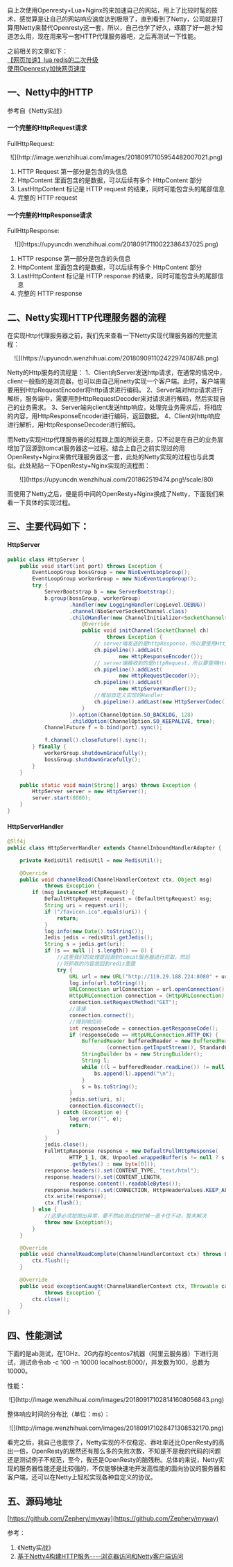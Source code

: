 自上次使用Openresty+Lua+Nginx的来加速自己的网站，用上了比较时髦的技术，感觉算是让自己的网站响应速度达到极限了，直到看到了Netty，公司就是打算用Netty来替代Openresty这一套，所以，自己也学了好久，琢磨了好一趟才知道怎么用，现在用来写一套HTTP代理服务器吧，之后再测试一下性能。

之前相关的文章如下：  
[【网页加速】lua redis的二次升级](http://www.wenzhihuai.com/getblogdetail.html?blogid=645)  
[使用Openresty加快网页速度](https://www.cnblogs.com/w1570631036/p/8449373.html)

## 一、Netty中的HTTP
参考自《Netty实战》
#### 一个完整的HttpRequest请求
FullHttpRequest:
<div align="center">![](http://image.wenzhihuai.com/images/20180917105954482007021.png)</div>

1. HTTP Request 第一部分是包含的头信息
2. HttpContent 里面包含的是数据，可以后续有多个 HttpContent 部分
3. LastHttpContent 标记是 HTTP request 的结束，同时可能包含头的尾部信息
4. 完整的 HTTP request

#### 一个完整的HttpResponse请求
FullHttpResponse:
<div align="center">![](https://upyuncdn.wenzhihuai.com/20180917110022386437025.png)</div>

1. HTTP response 第一部分是包含的头信息
2. HttpContent 里面包含的是数据，可以后续有多个 HttpContent 部分
3. LastHttpContent 标记是 HTTP response 的结束，同时可能包含头的尾部信息
4. 完整的 HTTP response



## 二、Netty实现HTTP代理服务器的流程
在实现Http代理服务器之前，我们先来查看一下Netty实现代理服务器的完整流程：
<div align="center">![](https://upyuncdn.wenzhihuai.com/20180909110242297408748.png)</div>

Netty的Http服务的流程是： 
1、Client向Server发送http请求，在通常的情况中，client一般指的是浏览器，也可以由自己用netty实现一个客户端。此时，客户端需要用到HttpRequestEncoder将http请求进行编码。
2、Server端对http请求进行解析，服务端中，需要用到HttpRequestDecoder来对请求进行解码，然后实现自己的业务需求。
3、Server端向client发送http响应，处理完业务需求后，将相应的内容，用HttpResponseEncoder进行编码，返回数据。
4、Client对http响应进行解析，用HttpResponseDecoder进行解码。 


而Netty实现Http代理服务器的过程跟上面的所说无意，只不过是在自己的业务层增加了回源到tomcat服务器这一过程。结合上自己之前实现过的用OpenResty+Nginx来做代理服务器这一套，此处的Netty实现的过程也与此类似。此处粘贴一下OpenResty+Nginx实现的流程图：    
<div align="center">![](https://upyuncdn.wenzhihuai.com/201862519474.png!/scale/80)</div>

而使用了Netty之后，便是将中间的OpenResty+Nginx换成了Netty，下面我们来看一下具体的实现过程。


## 三、主要代码如下：
#### HttpServer
```java
public class HttpServer {
    public void start(int port) throws Exception {
        EventLoopGroup bossGroup = new NioEventLoopGroup();
        EventLoopGroup workerGroup = new NioEventLoopGroup();
        try {
            ServerBootstrap b = new ServerBootstrap();
            b.group(bossGroup, workerGroup)
                    .handler(new LoggingHandler(LogLevel.DEBUG))
                    .channel(NioServerSocketChannel.class)
                    .childHandler(new ChannelInitializer<SocketChannel>() {
                        @Override
                        public void initChannel(SocketChannel ch)
                                throws Exception {
                            // server端发送的是httpResponse，所以要使用HttpResponseEncoder进行编码
                            ch.pipeline().addLast(
                                    new HttpResponseEncoder());
                            // server端接收到的是httpRequest，所以要使用HttpRequestDecoder进行解码
                            ch.pipeline().addLast(
                                    new HttpRequestDecoder());
                            ch.pipeline().addLast(
                                    new HttpServerHandler());
                            //增加自定义实现的Handler
                            ch.pipeline().addLast(new HttpServerCodec());
                        }
                    }).option(ChannelOption.SO_BACKLOG, 128)
                    .childOption(ChannelOption.SO_KEEPALIVE, true);
            ChannelFuture f = b.bind(port).sync();

            f.channel().closeFuture().sync();
        } finally {
            workerGroup.shutdownGracefully();
            bossGroup.shutdownGracefully();
        }
    }

    public static void main(String[] args) throws Exception {
        HttpServer server = new HttpServer();
        server.start(8080);
    }
}
```

#### HttpServerHandler
```java
@Slf4j
public class HttpServerHandler extends ChannelInboundHandlerAdapter {

    private RedisUtil redisUtil = new RedisUtil();

    @Override
    public void channelRead(ChannelHandlerContext ctx, Object msg)
            throws Exception {
        if (msg instanceof HttpRequest) {
            DefaultHttpRequest request = (DefaultHttpRequest) msg;
            String uri = request.uri();
            if ("/favicon.ico".equals(uri)) {
                return;
            }
            log.info(new Date().toString());
            Jedis jedis = redisUtil.getJedis();
            String s = jedis.get(uri);
            if (s == null || s.length() == 0) {
                //这里我们的处理是回源到tomcat服务器进行抓取，然后
                //将抓取的内容放回到redis里面
                try {
                    URL url = new URL("http://119.29.188.224:8080" + uri);
                    log.info(url.toString());
                    URLConnection urlConnection = url.openConnection();
                    HttpURLConnection connection = (HttpURLConnection) urlConnection;
                    connection.setRequestMethod("GET");
                    //连接
                    connection.connect();
                    //得到响应码
                    int responseCode = connection.getResponseCode();
                    if (responseCode == HttpURLConnection.HTTP_OK) {
                        BufferedReader bufferedReader = new BufferedReader(new InputStreamReader
                                (connection.getInputStream(), StandardCharsets.UTF_8));
                        StringBuilder bs = new StringBuilder();
                        String l;
                        while ((l = bufferedReader.readLine()) != null) {
                            bs.append(l).append("\n");
                        }
                        s = bs.toString();
                    }
                    jedis.set(uri, s);
                    connection.disconnect();
                } catch (Exception e) {
                    log.error("", e);
                    return;
                }
            }
            jedis.close();
            FullHttpResponse response = new DefaultFullHttpResponse(
                    HTTP_1_1, OK, Unpooled.wrappedBuffer(s != null ? s
                    .getBytes() : new byte[0]));
            response.headers().set(CONTENT_TYPE, "text/html");
            response.headers().set(CONTENT_LENGTH,
                    response.content().readableBytes());
            response.headers().set(CONNECTION, HttpHeaderValues.KEEP_ALIVE);
            ctx.write(response);
            ctx.flush();
        } else {
            //这里必须加抛出异常，要不然ab测试的时候一直卡住不动，暂未解决
            throw new Exception();
        }
    }

    @Override
    public void channelReadComplete(ChannelHandlerContext ctx) throws Exception {
        ctx.flush();
    }

    @Override
    public void exceptionCaught(ChannelHandlerContext ctx, Throwable cause)
            throws Exception {
        ctx.close();
    }
}

```



## 四、性能测试
下面的是ab测试，在1GHz、2G内存的centos7机器（阿里云服务器）下进行测试，测试命令ab -c 100 -n 10000 localhost:8000/，并发数为100，总数为10000。

性能：
<div align="center">![](http://image.wenzhihuai.com/images/201809171028141608056843.png)</div>


整体响应时间的分布比（单位：ms）：
<div align="center">![](http://image.wenzhihuai.com/images/201809171028471308532170.png)</div>

看完之后，我自己也震惊了，Netty实现的不仅稳定、吞吐率还比OpenResty的高出一倍，OpenResty的居然还有那么多的失败次数，不知是不是我的代码的问题还是测试例子不规范，至今，我还是OpenResty的脑残粉。总体的来说，Netty实现的服务器性能还是比较强的，不仅能够快速地开发高性能的面向协议的服务器和客户端，还可以在Netty上轻松实现各种自定义的协议。



## 五、源码地址

[https://github.com/Zephery/myway](https://github.com/Zephery/myway)

参考：
1. 《Netty实战》  
2. [基于Netty4构建HTTP服务----浏览器访问和Netty客户端访问](https://blog.csdn.net/wangshuang1631/article/details/73251180/)